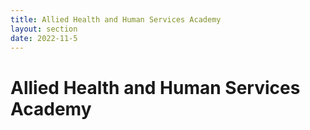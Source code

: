 ```yaml
---
title: Allied Health and Human Services Academy
layout: section
date: 2022-11-5
---
```

# Allied Health and Human Services Academy
